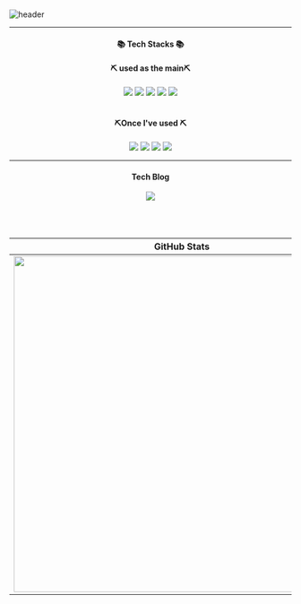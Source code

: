 
###


![header](https://capsule-render.vercel.app/api?type=waving&color=gradient&height=250&section=header&text=Welcome%20SeongHyeon%20GitHub&fontSize=45&animation=twinkling&fontAlignY=40)


----

<div align="center">
  <h4>📚 Tech Stacks 📚</h4>
  <h4>⛏️ used as the main⛏️</h4>
  <img src="https://img.shields.io/badge/C-Language-brightgreen?style=flat-square">
  <img src="https://img.shields.io/badge/Java-007396?style=flat-square&logo=java&logoColor=white">
  <img src="https://img.shields.io/badge/Spring-6DB33F?style=flat-square&logo=Spring&logoColor=white">
  <img src="https://img.shields.io/badge/Amazon%20Web%20Services-232F3E?style=flat-square&logo=amazon-aws&logoColor=white"> 
  <a href="https://shields.io/"></a><a href="https://en.wikipedia.org/wiki/C%2B%2B"><img src="https://img.shields.io/badge/C%2B%2B-blue.svg"></a>
  <br><br>
  <h4> ⛏️Once I've used ⛏️</h4>
  <p align="center"> 
  <img src="https://img.shields.io/badge/Go-00ADD8?style=flat-square&logo=go&logoColor=white">
   <img src="https://img.shields.io/badge/Flutter-02569B?style=flat-square&logo=flutter&logoColor=white"> 
<img src="https://img.shields.io/badge/JavaScript-yellow.svg">
<img src="https://img.shields.io/badge/Dart-0175C2?style=flat-square&logo=dart&logoColor=white">
</p>
  
</div>

---
<div align="center">
  <h4>Tech Blog</h4>
  <a href="https://sleeg.tistory.com/">
    <img src="https://img.shields.io/badge/Tistory-FF5722?style=for-the-badge&logo=Tistory&logoColor=white">
  </a>
</div>
<br><br><br>

| GitHub Stats | Most Used Languages |
| ------------ | ------------------- |
| <img src="https://github-readme-stats.vercel.app/api?username=sleeg00" width="600"> | <img src="https://github-readme-stats.vercel.app/api/top-langs/?username=sleeg00&langs_count=5&layout=compact" width="500"> |

